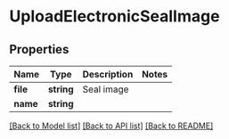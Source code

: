# UploadElectronicSealImage

## Properties
Name | Type | Description | Notes
------------ | ------------- | ------------- | -------------
**file** | **string** | Seal image | 
**name** | **string** |  | 

[[Back to Model list]](../../README.md#documentation-for-models) [[Back to API list]](../../README.md#documentation-for-api-endpoints) [[Back to README]](../../README.md)

